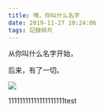 ```yaml
---
title: 嘿，你叫什么名字
date: 2019-11-27 10:24:06
tags: 記錄碎片
---
```


从你叫什么名字开始，

后来，有了一切。

![](https://f7ionsy-1251389397.cos.ap-shanghai.myqcloud.com/image/11-24/IMG_3270%2820191119-003319%29.JPG)

11111111111111111111test

